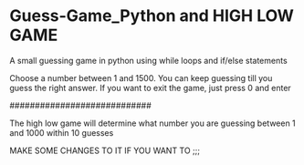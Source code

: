 # Guess-Game_Python and HIGH LOW GAME

A small guessing game in python using while loops and if/else statements

Choose a number between 1 and 1500. You can keep guessing till you guess the right answer. If you want to exit the game, just press 0 and enter

############################

The high low game will determine what number you are guessing between 1 and 1000 within 10 guesses


MAKE SOME CHANGES TO IT IF YOU WANT TO
;;;
